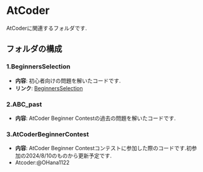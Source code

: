 # AtCoder

AtCoderに関連するフォルダです.

## フォルダの構成

### 1.BeginnersSelection
- **内容**: 初心者向けの問題を解いたコードです.
- **リンク**: [BeginnersSelection](https://atcoder.jp/contests/abs)

### 2.ABC_past
- **内容**: AtCoder Beginner Contestの過去の問題を解いたコードです.

### 3.AtCoderBeginnerContest
- **内容**: AtCoder Beginner Contestコンテストに参加した際のコードです.初参加の2024/8/10のものから更新予定です.
- Atcoder:@OHana1122

